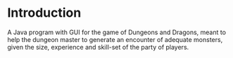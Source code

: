 # Introduction

A Java program with GUI for the game of Dungeons and Dragons, meant to help the dungeon master to generate an encounter of adequate monsters, given the size, experience and skill-set of the party of players. 
